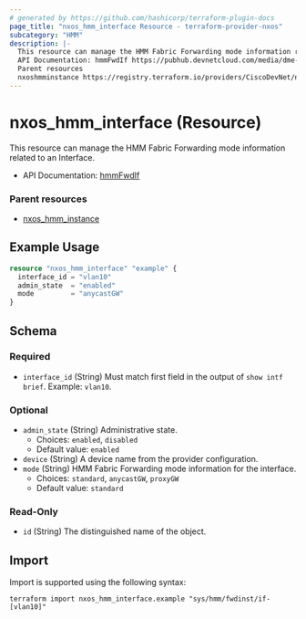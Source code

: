 ```yaml
---
# generated by https://github.com/hashicorp/terraform-plugin-docs
page_title: "nxos_hmm_interface Resource - terraform-provider-nxos"
subcategory: "HMM"
description: |-
  This resource can manage the HMM Fabric Forwarding mode information related to an Interface.
  API Documentation: hmmFwdIf https://pubhub.devnetcloud.com/media/dme-docs-10-2-2/docs/Host%20Mobility/hmm:FwdIf/
  Parent resources
  nxoshmminstance https://registry.terraform.io/providers/CiscoDevNet/nxos/latest/docs/resources/hmm_instance
---
```


# nxos_hmm_interface (Resource)

This resource can manage the HMM Fabric Forwarding mode information related to an Interface.

- API Documentation: [hmmFwdIf](https://pubhub.devnetcloud.com/media/dme-docs-10-2-2/docs/Host%20Mobility/hmm:FwdIf/)

### Parent resources

- [nxos_hmm_instance](https://registry.terraform.io/providers/CiscoDevNet/nxos/latest/docs/resources/hmm_instance)

## Example Usage

```terraform
resource "nxos_hmm_interface" "example" {
  interface_id = "vlan10"
  admin_state  = "enabled"
  mode         = "anycastGW"
}
```

<!-- schema generated by tfplugindocs -->
## Schema

### Required

- `interface_id` (String) Must match first field in the output of `show intf brief`. Example: `vlan10`.

### Optional

- `admin_state` (String) Administrative state.
  - Choices: `enabled`, `disabled`
  - Default value: `enabled`
- `device` (String) A device name from the provider configuration.
- `mode` (String) HMM Fabric Forwarding mode information for the interface.
  - Choices: `standard`, `anycastGW`, `proxyGW`
  - Default value: `standard`

### Read-Only

- `id` (String) The distinguished name of the object.

## Import

Import is supported using the following syntax:

```shell
terraform import nxos_hmm_interface.example "sys/hmm/fwdinst/if-[vlan10]"
```
